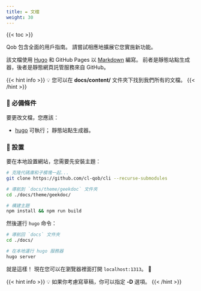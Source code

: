 ```yaml
---
title: ✒️ 文檔
weight: 30
---
```


{{< toc >}}

Qob 包含全面的用戶指南。 請嘗試相應地擴展它您實施新功能。

該文檔使用 [Hugo]() 和 GitHub Pages 以 [Markdown](https://gohugo.io/) 編寫。
前者是靜態站點生成器，後者是靜態網頁託管服務來自 GitHub。

{{< hint info >}}
💡 您可以在 **docs/content/** 文件夾下找到我們所有的文檔。
{{< /hint >}}

### 🚩 必備條件

要更改文檔，您應該：

- [hugo](https://gohugo.io/getting-started/quick-start/#step-1-install-hugo)
可執行； 靜態站點生成器。

### 📐 設置

要在本地設置網站，您需要先安裝主題：

```sh
# 克隆代碼庫和子模塊一起...
git clone https://github.com/cl-qob/cli --recurse-submodules

# 導航到 `docs/theme/geekdoc` 文件夾
cd ./docs/theme/geekdoc/

# 構建主題
npm install && npm run build
```

然後運行 `hugo` 命令：

```sh
# 導航回 `docs` 文件夾
cd ./docs/

# 在本地運行 hugo 服務器
hugo server
```

就是這樣！ 現在您可以在瀏覽器裡面打開 `localhost:1313`。 🎉

{{< hint info >}}
💡 如果你考慮寫草稿，你可以指定 **-D** 選項。
{{< /hint >}}
